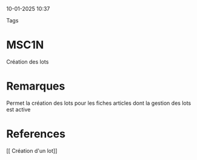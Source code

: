 10-01-2025 10:37

Tags 

# MSC1N

Création des lots
# Remarques

Permet la création des lots pour les fiches articles dont la gestion des lots est active
# References
[[ Création d'un lot]]